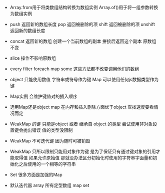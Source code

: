 
- Array.from用于将类数组结构转换为数组实例  Array.of()用于将一组参数转换为数组实例

- push 返回新的数组长度  pop 返回被删除的项 shift 返回被删除的项 unshift 返回新的数组长度
- concat 返回新的数组   创建一个当前数组的副本 拼接后返回这个副本 原数组不变
- slice 操作不影响原数组
- every filter foreach map some  这些方法都不改变调用他们的数组
- object 只能使用数值 字符串或符号作为键  Map 可以使用任何js数据类型作为键 
- Map实例  会维护键值对的插入顺序

- 选用Map还是object  map 在内存和插入删除方面优于object   查找速度要看情况而定

- WeakMap 的键 只能是object 或者 继承自 object 的类型 尝试使用非对象设置键会抛出错误 值的类型没限制
- WeakMap 不可迭代键 因为随时可被销毁
- WeakMap 只所以限制只能用对象作为键  是为了保证只有通过键对象的引用才能取得值 如果允许原始值 那就没办法区分初始化时使用的字符串字面量和初始化之后使用的一个相等的字符串
- Set 很多方面是加强的Map

- 默认迭代器 array 所有定型数组 map set
